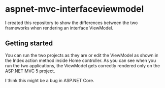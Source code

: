 # aspnet-mvc-interfaceviewmodel
I created this repository to show the differences between the two frameworks when rendering an interface ViewModel.
## Getting started
You can run the two projects as they are or edit the ViewModel as shown in the Index action method inside Home controller.
As you can see when you run the two applications, the ViewModel gets correctly rendered only on the ASP.NET MVC 5 project. 

I think this might be a bug in ASP.NET Core.
